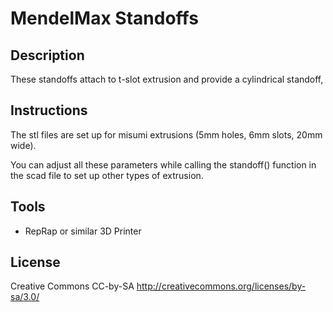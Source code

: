 MendelMax Standoffs
===================

Description
-----------

These standoffs attach to t-slot extrusion and provide a cylindrical standoff,

Instructions
------------

The stl files are set up for misumi extrusions (5mm holes, 6mm slots, 20mm wide).

You can adjust all these parameters while calling the standoff() function in the scad file to set up other types of extrusion.

Tools
-----
* RepRap or similar 3D Printer

License
-------
Creative Commons CC-by-SA http://creativecommons.org/licenses/by-sa/3.0/
